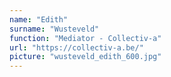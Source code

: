 ```yaml
---
name: "Edith"
surname: "Wusteveld"
function: "Mediator - Collectiv-a"
url: "https://collectiv-a.be/"
picture: "wusteveld_edith_600.jpg"
---
```

